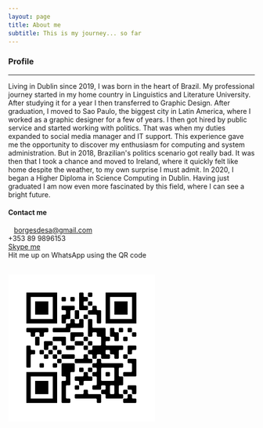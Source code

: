 ```yaml
---
layout: page
title: About me
subtitle: This is my journey... so far
---
```


<script src="https://kit.fontawesome.com/9bce3c5b69.js" crossorigin="anonymous"></script>

### **Profile**

------

Living in Dublin since 2019, I was born in the heart of Brazil. My professional journey started in my home country in Linguistics and Literature University. After studying it for a year I then transferred to Graphic Design. After graduation, I moved to Sao Paulo, the biggest city in Latin America, where I worked as a graphic designer for a few of years. 
I then got hired by public service and started working with politics. That was when my duties expanded to social media manager and IT support. This experience gave me the opportunity to discover my enthusiasm for computing and system administration. But in 2018, Brazilian's politics scenario got really bad. It was then that I took a chance and moved to Ireland, where it quickly felt like home despite the weather, to my own surprise I must admit. In 2020, I began a Higher Diploma in Science Computing in Dublin. Having just graduated I am now even more fascinated by this field, where I can see a bright future.



#### **Contact me**

<p><i class="fas fa-envelope"></i>   <a href="mailto:borgesdesa@gmail.com">borgesdesa@gmail.com</a> <br>
<i class="fas fa-mobile-alt"></i>  +353 89 9896153 <br><i class="fab fa-skype"></i>  <a href="skype:brunsborgs?chat">Skype me</a><br><i class="fab fa-whatsapp"></i>  Hit me up on WhatsApp using the QR code</p><br>
<img src="https://github.com/borgesdesa/borgesdesa.github.io/blob/master/assets/img/qrwhatsapp.png?raw=true" align="left">



